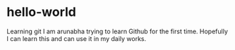 # hello-world
Learning git
I am arunabha trying to learn Github for the first time. Hopefully I can learn this and can use it in my daily works.
